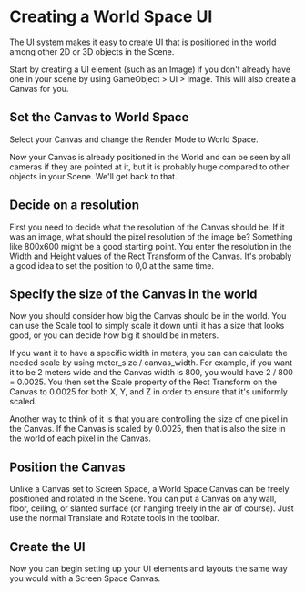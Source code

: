 # Creating a World Space UI

The UI system makes it easy to create UI that is positioned in the world among other 2D or 3D objects in the Scene.

Start by creating a UI element (such as an Image) if you don't already have one in your scene by using GameObject > UI > Image. This will also create a Canvas for you.


## Set the Canvas to World Space

Select your Canvas and change the Render Mode to World Space.

Now your Canvas is already positioned in the World and can be seen by all cameras if they are pointed at it, but it is probably huge compared to other objects in your Scene. We'll get back to that.


## Decide on a resolution

First you need to decide what the resolution of the Canvas should be. If it was an image, what should the pixel resolution of the image be? Something like 800x600 might be a good starting point. You enter the resolution in the Width and Height values of the Rect Transform of the Canvas. It's probably a good idea to set the position to 0,0 at the same time.


## Specify the size of the Canvas in the world

Now you should consider how big the Canvas should be in the world. You can use the Scale tool to simply scale it down until it has a size that looks good, or you can decide how big it should be in meters.

If you want it to have a specific width in meters, you can can calculate the needed scale by using meter_size / canvas_width. For example, if you want it to be 2 meters wide and the Canvas width is 800, you would have 2 / 800 = 0.0025. You then set the Scale property of the Rect Transform on the Canvas to 0.0025 for both X, Y, and Z in order to ensure that it's uniformly scaled.

Another way to think of it is that you are controlling the size of one pixel in the Canvas. If the Canvas is scaled by 0.0025, then that is also the size in the world of each pixel in the Canvas.

## Position the Canvas

Unlike a Canvas set to Screen Space, a World Space Canvas can be freely positioned and rotated in the Scene. You can put a Canvas on any wall, floor, ceiling, or slanted surface (or hanging freely in the air of course). Just use the normal Translate and Rotate tools in the toolbar.


## Create the UI

Now you can begin setting up your UI elements and layouts the same way you would with a Screen Space Canvas.

